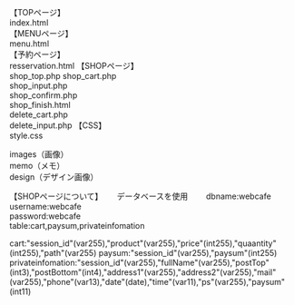 【TOPページ】  
index.html  
【MENUページ】  
menu.html  
【予約ページ】  
resservation.html
【SHOPページ】  
shop_top.php 
shop_cart.php  
shop_input.php  
shop_confirm.php    
shop_finish.html  
delete_cart.php  
delete_input.php
【CSS】  
style.css  

images（画像）  
memo（メモ）  
design（デザイン画像）  


【SHOPページについて】　　
データベースを使用　　
dbname:webcafe  
username:webcafe  
password:webcafe  
table:cart,paysum,privateinfomation  

cart:"session_id"(var255),"product"(var255),"price"(int255),"quaantity"(int255),"path"(var255)
paysum:"session_id"(var255),"paysum"(int255)
privateinfomation:"session_id"(var255),"fullName"(var255),"postTop"(int3),"postBottom"(int4),"address1"(var255),"address2"(var255),"mail"(var255),"phone"(var13),"date"(date),"time"(var11),"ps"(var255),"paysum"(int11)
